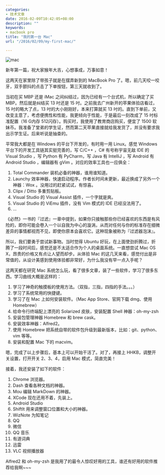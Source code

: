 ```yaml
---
categories:
- 技术文章
date: 2016-02-09T10:42:05+08:00
description: ""
keywords:
- macbook pro
title: "我的第一台 Mac"
url: "/2016/02/09/my-first-mac/"

---
```


![mac](http://7xlx3k.com1.z0.glb.clouddn.com/mac.JPG-w)

新年第一篇，祝大家猴年大吉，心想事成，万事如意！

这两天在家里除了带孩子就是在摆弄新到的 MacBook Pro 了。嗯，前几天咬一咬牙，双手颤抖的点击了下单按钮，第三天就收到了。

当初在买 MBP 还是 iMac 之间纠结过，因为已经有一个台式机，所以确定了买 MBP。然后就是纠结买 13 吋还是 15 吋。之前我去广州新开的苹果体验店看过，15 吋的略大了点，13 吋的大小刚刚好，本来打算就买 13 吋的。直到下单前，又改变主意了，考虑便携性和性能，我更倾向于性能，于是最后一刻改成了 15 吋标准配置（16 G内存 512闪存）。购买时，我使用了教育商店购买，便宜了 1500 软妹币。我准备了堂弟的学生证，然而第二天苹果直接就给我发货了，并没有要求我出示学生证。后来听说是抽查的。

平常我大都是在 Windows 的平台下开发的，有时用一用 Linux。感觉 Windows 平台下的开发工具链其实挺完善的，写 C/C++ ，C# 有号称宇宙无敌 IDE 的 Visual Studio ，写 Python 有 PyCharm，写 Java 有 IntelliJ ，写 Android 有 Android Studio ，编辑器有 gVim 。对应的效率工具也一应俱全：

1. Total Commander 装机必备的神器，谁用谁知道。
2. Launchy 效率神器，快速启动程序。作者长时间未更新，最近换成了另外一个神器：Wox 。没用过的赶紧试试，有惊喜。
3. Clipx / Ditto 多重剪贴板。
4. Visual Studio 的 Visual Assist 插件，一个字就是爽。
5. Visual Studio 的 ViEmu 插件，没有 Vim 模式的 IDE 已经没法用了。
6. ...

《必然》一书的『过滤』一章中提到，如果你只接触那些你已经喜欢的东西是有风险的，即你可能会卷入一个以自我为中心的漩涡，从而对任何与你的标准存在细微差异的事情都视而不见，即使你原本会喜欢它。这种现象被称为『过滤器泡沫』。

所以，我们要勇于尝试新事物。当时觉得 Ubuntu 好玩，在上面使劲折腾过，折腾了一段时间后，感觉还是不太适合作为个人的桌面系统。一直想尝试 Mac OS X，昂贵的价格又有点让人望而却步。从体验 Mac 的这几天来看，感觉付出是非常值的，从设计美感到使用体验都非常好，为什么我没有早一点入手呢？

这两天都在研究 Mac 系统怎么玩，看了很多文章，装了一些软件，学习了很多东西。学习曲线大概是这样的：

1. 学习了神奇的触摸板的使用方法。（双指，三指，四指的手法。。。）
2. 学习了系统常用的快捷键。
3. 学习了在 Mac 上如何安装软件。（Mac App Store、官网下载 dmg、使用 Homebrew）
4. 给命令行终端配上漂亮的 Solarized 皮肤，安装配置 Shell 神器：oh-my-zsh
5. 安装包管理神器 Homebrew 和 brew cask。
6. 安装效率神器：Alfred2。
7. 使用 Homebrew 把系统自带的软件包升级到最新版本，比如：git、python、vim 等等。
8. 安装和配置 Mac 下的 macvim。

嗯，完成了以上步骤后，基本上可以开始干活了。对了，再接上 HHKB，调整开关设置，打开开关 2、3、4，启用 Mac 模式，简直完美！

接着，我还安装了如下的软件：

1. Chrome 浏览器。
2. Dash 查看各种文档的神器。
3. Mou 编辑 MarkDown 的神器。
4. XCode 现在还用不着，先装上。
5. Android Studio
6. ShiftIt 用来调整窗口位置和大小的神器。
7. WizNote 为知笔记
8. QQ
9. 微信
10. QQ 音乐
11. 有道词典
12. 迅雷
13. VLC 视频播放器

Alfred2 和 oh-my-zsh 是我用了的最令人惊叹好用的工具，谁还有好用的软件推荐给我啊~~~

<!--more-->
